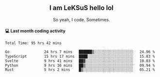 <h2 align="center">I am LeKSuS hello lol</h2>
<p align="center">So yeah, I code. Sometimes.</p>

#### :computer: Last month coding activity
<!--START_SECTION:waka-->

```txt
Total Time: 95 hrs 42 mins

Go                24 hrs 7 mins   ██████▒░░░░░░░░░░░░░░░░░░   24.96 %
TypeScript        15 hrs 17 mins  ████░░░░░░░░░░░░░░░░░░░░░   15.83 %
Svelte            9 hrs 41 mins   ██▓░░░░░░░░░░░░░░░░░░░░░░   10.03 %
Python            9 hrs 36 mins   ██▒░░░░░░░░░░░░░░░░░░░░░░   09.94 %
Rust              5 hrs 2 mins    █▒░░░░░░░░░░░░░░░░░░░░░░░   05.21 %
```

<!--END_SECTION:waka-->
